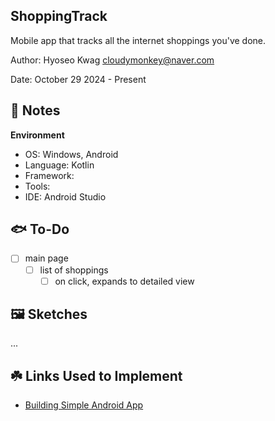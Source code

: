 ShoppingTrack
------------
Mobile app that tracks all the internet shoppings you've done.

Author: Hyoseo Kwag [cloudymonkey@naver.com](mailto:cloudymonkey@naver.com)

Date: October 29 2024 - Present


## :rotating_light: Notes

**Environment**
* OS: Windows, Android
* Language: Kotlin
* Framework: 
* Tools: 
* IDE: Android Studio


## :fish: To-Do
- [ ] main page
    - [ ] list of shoppings
      - [ ] on click, expands to detailed view

## :framed_picture: Sketches
...

## :shamrock: Links Used to Implement
* [Building Simple Android App](https://www.youtube.com/watch?v=fs2YAdO63UQ)